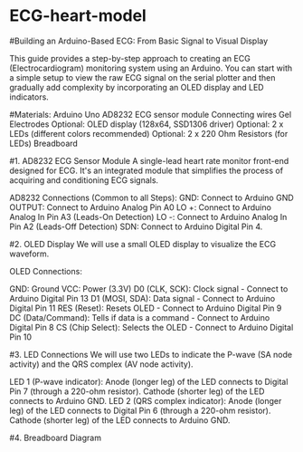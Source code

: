 # ECG-heart-model
#Building an Arduino-Based ECG: From Basic Signal to Visual Display

This guide provides a step-by-step approach to creating an ECG (Electrocardiogram) monitoring system using an Arduino. You can start with a simple setup to view the raw ECG signal on the serial plotter and then gradually add complexity by incorporating an OLED display and LED indicators.

#Materials:
Arduino Uno
AD8232 ECG sensor module
Connecting wires
Gel Electrodes
Optional: OLED display (128x64, SSD1306 driver)
Optional: 2 x LEDs (different colors recommended)
Optional: 2 x 220 Ohm Resistors (for LEDs)
Breadboard 

#1. AD8232 ECG Sensor Module
A single-lead heart rate monitor front-end designed for ECG. It's an integrated module that simplifies the process of acquiring and conditioning ECG signals.

AD8232 Connections (Common to all Steps):
GND: Connect to Arduino GND
OUTPUT: Connect to Arduino Analog Pin A0
LO +: Connect to Arduino Analog In Pin A3 (Leads-On Detection)
LO -: Connect to Arduino Analog In Pin A2 (Leads-Off Detection)
SDN: Connect to Arduino Digital Pin 4. 

#2. OLED Display
We will use a small OLED display to visualize the ECG waveform.

OLED Connections:

GND: Ground
VCC: Power (3.3V)
D0 (CLK, SCK): Clock signal - Connect to Arduino Digital Pin 13
D1 (MOSI, SDA): Data signal - Connect to Arduino Digital Pin 11
RES (Reset): Resets OLED - Connect to Arduino Digital Pin 9
DC (Data/Command): Tells if data is a command - Connect to Arduino Digital Pin 8
CS (Chip Select): Selects the OLED - Connect to Arduino Digital Pin 10


#3. LED Connections
We will use two LEDs to indicate the P-wave (SA node activity) and the QRS complex (AV node activity).

LED 1 (P-wave indicator):
Anode (longer leg) of the LED connects to Digital Pin 7 (through a 220-ohm resistor).
Cathode (shorter leg) of the LED connects to Arduino GND.
LED 2 (QRS complex indicator):
Anode (longer leg) of the LED connects to Digital Pin 6 (through a 220-ohm resistor).
Cathode (shorter leg) of the LED connects to Arduino GND.



#4. Breadboard Diagram

